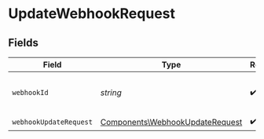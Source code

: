 # UpdateWebhookRequest


## Fields

| Field                                                                              | Type                                                                               | Required                                                                           | Description                                                                        |
| ---------------------------------------------------------------------------------- | ---------------------------------------------------------------------------------- | ---------------------------------------------------------------------------------- | ---------------------------------------------------------------------------------- |
| `webhookId`                                                                        | *string*                                                                           | :heavy_check_mark:                                                                 | Object ID of the webhook to retrieve                                               |
| `webhookUpdateRequest`                                                             | [Components\WebhookUpdateRequest](../../Models/Components/WebhookUpdateRequest.md) | :heavy_check_mark:                                                                 | N/A                                                                                |
